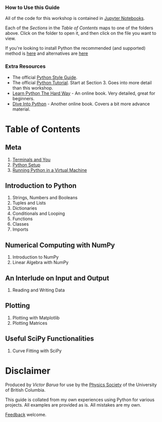 ### How to Use this Guide
All of the code for this workshop is contained in [Jupyter Notebooks](http://jupyter.org/).

Each of the *Sections* in the *Table of Contents* maps to one of the folders above. Click on the folder to open it, and then click on the file you want to view.

If you're looking to install Python the recommended (and supported) method is [here](http://nbviewer.jupyter.org/github/vbarua/PythonWorkshop/blob/master/Code/Meta/3%20-%20Running%20Python%20in%20a%20Virtual%20Machine.ipynb) and alternatives are [here](http://nbviewer.jupyter.org/github/vbarua/PythonWorkshop/blob/master/Code/Meta/2%20-%20Python%20Setup.ipynb)

### Extra Resources
* The official [Python Style Guide](https://www.python.org/dev/peps/pep-0008/#version-bookkeeping).
* The official [Python Tutorial](https://docs.python.org/3/tutorial/). Start at Section 3. Goes into more detail than this workshop.
* [Learn Python The Hard Way](http://learnpythonthehardway.org/book/) - An online book. Very detailed, great for beginners.
* [Dive Into Python](http://www.diveintopython3.net/your-first-python-program.html) - Another online book. Covers a bit more advance material.

# Table of Contents
## Meta
 1. [Terminals and You](http://nbviewer.jupyter.org/github/vbarua/PythonWorkshop/blob/master/Code/Meta/1%20-%20Terminals%20and%20You.ipynb)
 2. [Python Setup](http://nbviewer.jupyter.org/github/vbarua/PythonWorkshop/blob/master/Code/Meta/2%20-%20Python%20Setup.ipynb)
 3. [Running Python in a Virtual Machine](http://nbviewer.jupyter.org/github/vbarua/PythonWorkshop/blob/master/Code/Meta/3%20-%20Running%20Python%20in%20a%20Virtual%20Machine.ipynb)

## Introduction to Python
 1. Strings, Numbers and Booleans
 2. Tuples and Lists
 3. Dictionaries
 4. Conditionals and Looping
 5. Functions
 6. Classes
 7. Imports

## Numerical Computing with NumPy
 1. Introduction to NumPy
 2. Linear Algebra with NumPy

## An Interlude on Input and Output
 1. Reading and Writing Data

## Plotting
 1. Plotting with Matplotlib
 2. Plotting Matrices

## Useful SciPy Functionalities
 1. Curve Fitting with SciPy


# Disclaimer
Produced by *Victor Barua* for use by the [Physics Society](http://physsoc.phas.ubc.ca/) of the University of British Columbia.

This guide is collated from my own experiences using Python for various projects. All examples are provided as is. All mistakes are my own.

[Feedback](https://twitter.com/v_barua) welcome.